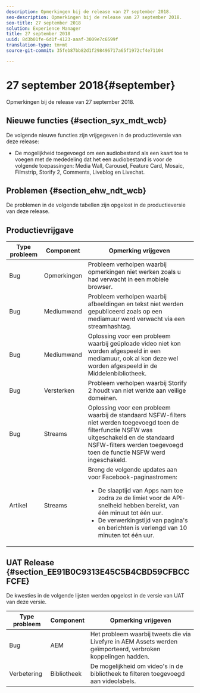 ```yaml
---
description: Opmerkingen bij de release van 27 september 2018.
seo-description: Opmerkingen bij de release van 27 september 2018.
seo-title: 27 september 2018
solution: Experience Manager
title: 27 september 2018
uuid: 8d3b01fe-6d1f-4123-aaaf-3009e7c6599f
translation-type: tm+mt
source-git-commit: 35feb87bb82d1f298496717a65f1972cf4e71104

---
```



# 27 september 2018{#september}

Opmerkingen bij de release van 27 september 2018.

## Nieuwe functies {#section_syx_mdt_wcb}

De volgende nieuwe functies zijn vrijgegeven in de productieversie van deze release:

* De mogelijkheid toegevoegd om een audiobestand als een kaart toe te voegen met de mededeling dat het een audiobestand is voor de volgende toepassingen: Media Wall, Carousel, Feature Card, Mosaic, Filmstrip, Storify 2, Comments, Liveblog en Livechat.

## Problemen {#section_ehw_ndt_wcb}

De problemen in de volgende tabellen zijn opgelost in de productieversie van deze release.

## Productievrijgave

| Type probleem | Component | Opmerking vrijgeven |
|--- |--- |--- |
| Bug | Opmerkingen | Probleem verholpen waarbij opmerkingen niet werken zoals u had verwacht in een mobiele browser. |
| Bug | Mediumwand | Probleem verholpen waarbij afbeeldingen en tekst niet werden gepubliceerd zoals op een mediamuur werd verwacht via een streamhashtag. |
| Bug | Mediumwand | Oplossing voor een probleem waarbij geüploade video niet kon worden afgespeeld in een mediamuur, ook al kon deze wel worden afgespeeld in de Middelenbibliotheek. |
| Bug | Versterken | Probleem verholpen waarbij Storify 2 houdt van niet werkte aan veilige domeinen. |
| Bug | Streams | Oplossing voor een probleem waarbij de standaard NSFW-filters niet werden toegevoegd toen de filterfunctie NSFW was uitgeschakeld en de standaard NSFW-filters werden toegevoegd toen de functie NSFW werd ingeschakeld. |
| Artikel | Streams | Breng de volgende updates aan voor Facebook-paginastromen:  </br><ul><li>De slaaptijd van Apps nam toe zodra ze de limiet voor de API-snelheid hebben bereikt, van één minuut tot één uur. </li><li>De verwerkingstijd van pagina&#39;s en berichten is verlengd van 10 minuten tot één uur.</li></ul> |


## UAT Release {#section_EE91B0C9313E45C5B4CBD59CFBCCFCFE}

De kwesties in de volgende lijsten werden opgelost in de versie van UAT van deze versie.

| **Type probleem** | **Component** | **Opmerking vrijgeven** |
|---|---|---|
| Bug | AEM | Het probleem waarbij tweets die via Livefyre in AEM Assets werden geïmporteerd, verbroken koppelingen hadden. |
| Verbetering | Bibliotheek | De mogelijkheid om video&#39;s in de bibliotheek te filteren toegevoegd aan videolabels. |

